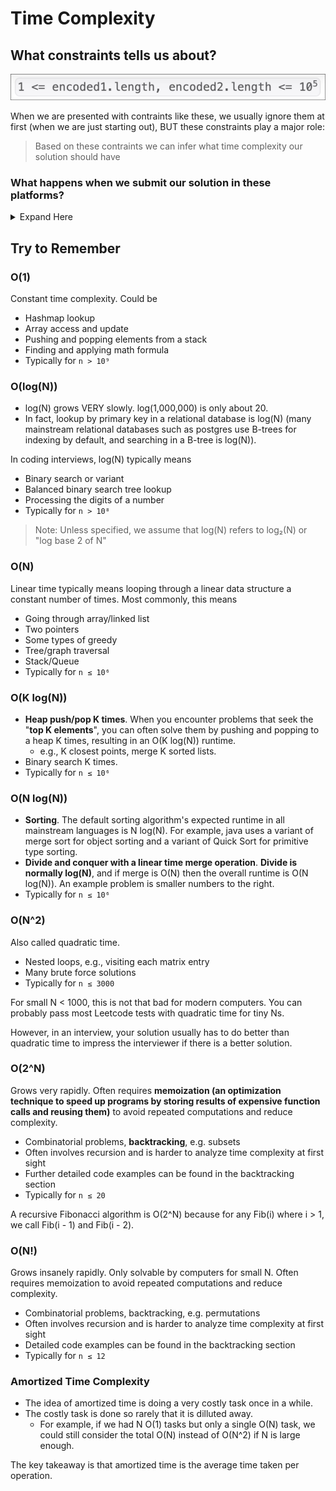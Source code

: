 # Time Complexity

## What constraints tells us about?

![alt text](/Notes/0TheStart/1Overview/time-complexity-images/image.png)

When we are presented with contraints like these, we usually ignore them at first (when we are just starting out), BUT these constraints play a major role: 

> Based on these contraints we can infer what time complexity our solution should have 

### What happens when we submit our solution in these platforms? 

<details>
<summary>Expand Here</summary>

<br>

Video Link: [Youtube Link](https://www.youtube.com/watch?v=eB7SMsE6qEc&t=289s)

![alt text](/Notes/0TheStart/1Overview/time-complexity-images/image-1.png)

- These docker containers usually have a time limit to run, once the time limit is reached it gives us **TLE**

> Now it's observed that max number of operations generally allowed before hitting a timeout is about 10 to 20 million

![alt text](/Notes/0TheStart/1Overview/time-complexity-images/image-2.png)

> These are just workarounds and not strict guidelines

</details>

## Try to Remember

### O(1)

Constant time complexity. Could be

- Hashmap lookup
- Array access and update
- Pushing and popping elements from a stack
- Finding and applying math formula
- Typically for `n > 10⁹`

### O(log(N))

- log(N) grows VERY slowly. log(1,000,000) is only about 20. 
- In fact, lookup by primary key in a relational database is log(N) (many mainstream relational databases such as postgres use B-trees for indexing by default, and searching in a B-tree is log(N)).

In coding interviews, log(N) typically means

- Binary search or variant
- Balanced binary search tree lookup
- Processing the digits of a number
- Typically for `n > 10⁸`

> Note: Unless specified, we assume that log(N) refers to log₂(N) or "log base 2 of N"

### O(N)

Linear time typically means looping through a linear data structure a constant number of times. Most commonly, this means

- Going through array/linked list
- Two pointers
- Some types of greedy
- Tree/graph traversal
- Stack/Queue
- Typically for `n ≤ 10⁶`

### O(K log(N))

- **Heap push/pop K times**. When you encounter problems that seek the "**top K elements**", you can often solve them by pushing and popping to a heap K times, resulting in an O(K log(N)) runtime. 
  - e.g., K closest points, merge K sorted lists.
- Binary search K times.
- Typically for `n ≤ 10⁶`


### O(N log(N))

- **Sorting**. The default sorting algorithm's expected runtime in all mainstream languages is N log(N). For example, java uses a variant of merge sort for object sorting and a variant of Quick Sort for primitive type sorting.
- **Divide and conquer with a linear time merge operation**. **Divide is normally log(N)**, and if merge is O(N) then the overall runtime is O(N log(N)). An example problem is smaller numbers to the right.
- Typically for `n ≤ 10⁶`

### O(N^2)

Also called quadratic time.

- Nested loops, e.g., visiting each matrix entry
- Many brute force solutions
- Typically for `n ≤ 3000`

For small N < 1000, this is not that bad for modern computers. You can probably pass most Leetcode tests with quadratic time for tiny Ns. 

However, in an interview, your solution usually has to do better than quadratic time to impress the interviewer if there is a better solution.

### O(2^N)

Grows very rapidly. Often requires **memoization (an optimization technique to speed up programs by storing results of expensive function calls and reusing them)** to avoid repeated computations and reduce complexity.

- Combinatorial problems, **backtracking**, e.g. subsets
- Often involves recursion and is harder to analyze time complexity at first sight
- Further detailed code examples can be found in the backtracking section
- Typically for `n ≤ 20`

A recursive Fibonacci algorithm is O(2^N) because for any Fib(i) where i > 1, we call Fib(i - 1) and Fib(i - 2).

### O(N!)

Grows insanely rapidly. Only solvable by computers for small N. Often requires memoization to avoid repeated computations and reduce complexity.

- Combinatorial problems, backtracking, e.g. permutations
- Often involves recursion and is harder to analyze time complexity at first sight
- Detailed code examples can be found in the backtracking section
- Typically for `n ≤ 12`


### Amortized Time Complexity

- The idea of amortized time is doing a very costly task once in a while. 
- The costly task is done so rarely that it is dilluted away. 
  - For example, if we had N O(1) tasks but only a single O(N) task, we could still consider the total O(N) instead of O(N^2) if N is large enough.

The key takeaway is that amortized time is the average time taken per operation.